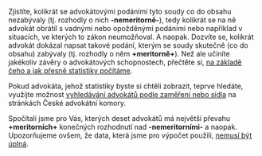 Zjistíte, kolikrát se advokátovými podáními tyto soudy co do obsahu nezabývaly (tj. rozhodly o nich **-nemeritorně-**), tedy kolikrát se na ně advokát obrátil s vadnými nebo opožděnými podáními nebo například v situacích, ve kterých to zákon neumožňoval. A naopak. Dozvíte se, kolikrát advokát dokázal napsat takové podání, kterým se soudy skutečně (co do obsahu) zabývaly (tj. rozhodly o něm **+meritorně+**). Než ale učiníte jakékoliv závěry o advokátových schopnostech, přečtěte si, [na základě čeho a jak přesně statistiky počítáme](/about).

Pokud advokáta, jehož statistiky byste si chtěli zobrazit, teprve hledáte, využijte možnost [vyhledávání advokátů podle
zaměření nebo sídla](http://vyhledavac.cak.cz) na stránkách České advokátní komory.

Spočítali jsme pro Vás, kterých deset advokátů má největší převahu **+meritorních+** konečných rozhodnutí
nad **-nemeritorními-** a naopak. Upozorňujeme ovšem, že data, která jsme pro výpočet použili, [nemusí být úplná](/about).
